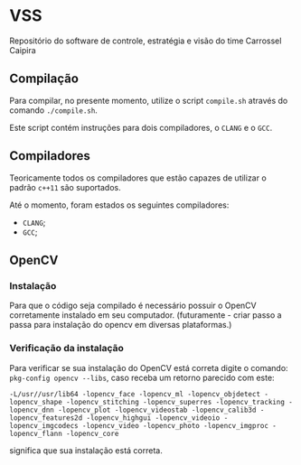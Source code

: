 # VSS
Repositório do software de controle, estratégia e visão do time Carrossel Caipira

## Compilação
Para compilar, no presente momento, utilize o script `compile.sh` através do comando `./compile.sh`.

Este script contém instruções para dois compiladores, o `CLANG` e o `GCC`.

## Compiladores
Teoricamente todos os compiladores que estão capazes de utilizar o padrão `c++11` são suportados.

Até o momento, foram estados os seguintes compiladores:
- `CLANG`;
- `GCC`;

## OpenCV
### Instalação
Para que o código seja compilado é necessário possuir o OpenCV corretamente instalado em seu computador.
(futuramente - criar passo a passa para instalação do opencv em diversas plataformas.)

### Verificação da instalação
Para verificar se sua instalação do OpenCV está correta digite o comando: `pkg-config opencv --libs`, caso receba um retorno parecido com este:

`-L/usr//usr/lib64 -lopencv_face -lopencv_ml -lopencv_objdetect -lopencv_shape -lopencv_stitching -lopencv_superres -lopencv_tracking -lopencv_dnn -lopencv_plot -lopencv_videostab -lopencv_calib3d -lopencv_features2d -lopencv_highgui -lopencv_videoio -lopencv_imgcodecs -lopencv_video -lopencv_photo -lopencv_imgproc -lopencv_flann -lopencv_core`

significa que sua instalação está correta.
